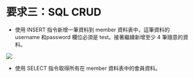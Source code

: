 # 要求三：SQL CRUD

- 使⽤ INSERT 指令新增⼀筆資料到 member 資料表中，這筆資料的 username 和password 欄位必須是 test。接著繼續新增⾄少 4 筆隨意的資料。

![](file:///C:/Users/User/Desktop/img/img01.jpg)
- 使⽤ SELECT 指令取得所有在 member 資料表中的會員資料。





